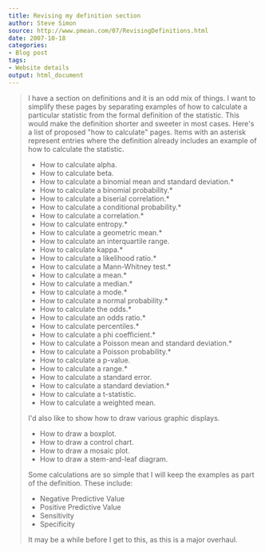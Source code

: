 ```yaml
---
title: Revising my definition section
author: Steve Simon
source: http://www.pmean.com/07/RevisingDefinitions.html
date: 2007-10-18
categories:
- Blog post
tags:
- Website details
output: html_document
---
```

> I have a section on definitions and it is an odd mix of things. I want
> to simplify these pages by separating examples of how to calculate a
> particular statistic from the formal definition of the statistic. This
> would make the definition shorter and sweeter in most cases. Here's a
> list of proposed "how to calculate" pages. Items with an asterisk
> represent entries where the definition already includes an example of
> how to calculate the statistic.
>
> -   How to calculate alpha.
> -   How to calculate beta.
> -   How to calculate a binomial mean and standard deviation.\*
> -   How to calculate a binomial probability.\*
> -   How to calculate a biserial correlation.\*
> -   How to calculate a conditional probability.\*
> -   How to calculate a correlation.\*
> -   How to calculate entropy.\*
> -   How to calculate a geometric mean.\*
> -   How to calculate an interquartile range.
> -   How to calculate kappa.\*
> -   How to calculate a likelihood ratio.\*
> -   How to calculate a Mann-Whitney test.\*
> -   How to calculate a mean.\*
> -   How to calculate a median.\*
> -   How to calculate a mode.\*
> -   How to calculate a normal probability.\*
> -   How to calculate the odds.\*
> -   How to calculate an odds ratio.\*
> -   How to calculate percentiles.\*
> -   How to calculate a phi coefficient.\*
> -   How to calculate a Poisson mean and standard deviation.\*
> -   How to calculate a Poisson probability.\*
> -   How to calculate a p-value.
> -   How to calculate a range.\*
> -   How to calculate a standard error.
> -   How to calculate a standard deviation.\*
> -   How to calculate a t-statistic.
> -   How to calculate a weighted mean.
>
> I'd also like to show how to draw various graphic displays.
>
> -   How to draw a boxplot.
> -   How to draw a control chart.
> -   How to draw a mosaic plot.
> -   How to draw a stem-and-leaf diagram.
>
> Some calculations are so simple that I will keep the examples as part
> of the definition. These include:
>
> -   Negative Predictive Value
> -   Positive Predictive Value
> -   Sensitivity
> -   Specificity
>
> It may be a while before I get to this, as this is a major overhaul.
